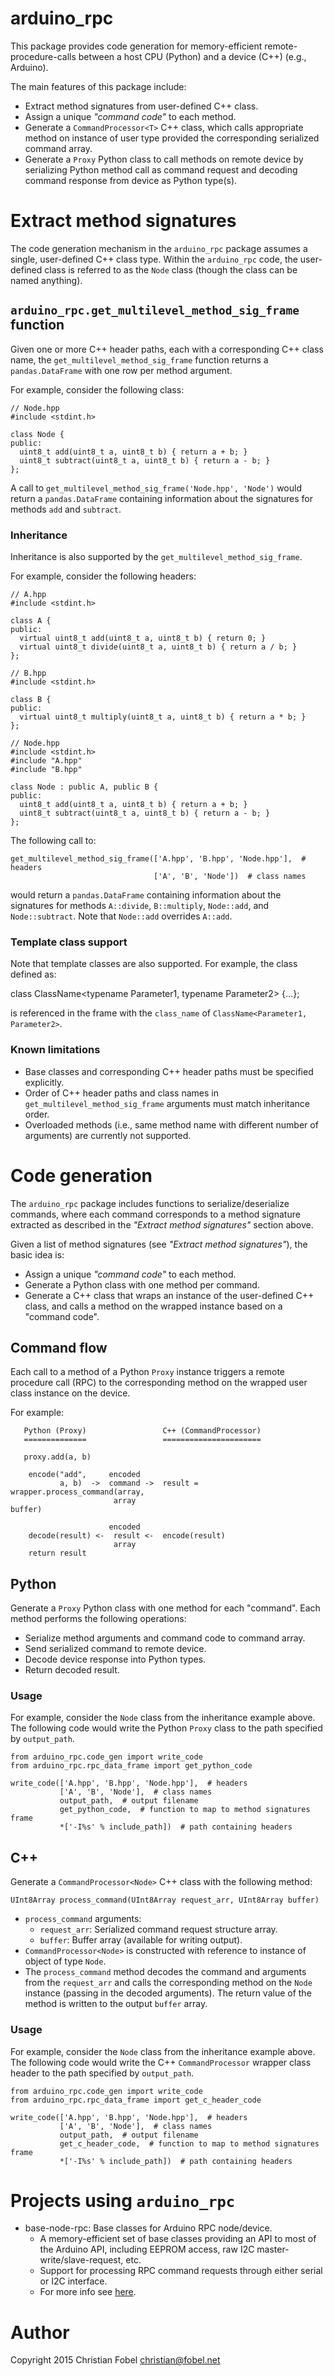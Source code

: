 # arduino_rpc #

This package provides code generation for memory-efficient
remote-procedure-calls between a host CPU (Python) and a device (C++) (e.g.,
Arduino).

The main features of this package include:

 - Extract method signatures from user-defined C++ class.
 - Assign a unique *"command code"* to each method.
 - Generate a `CommandProcessor<T>` C++ class, which calls appropriate method
   on instance of user type provided the corresponding serialized command
   array.
 - Generate a `Proxy` Python class to call methods on remote device by
   serializing Python method call as command request and decoding command
   response from device as Python type(s).

# Extract method signatures #

The code generation mechanism in the `arduino_rpc` package assumes a single,
user-defined C++ class type.  Within the `arduino_rpc` code, the user-defined
class is referred to as the `Node` class (though the class can be named
anything).

## `arduino_rpc.get_multilevel_method_sig_frame` function ##

Given one or more C++ header paths, each with a corresponding C++ class name,
the `get_multilevel_method_sig_frame` function returns a `pandas.DataFrame`
with one row per method argument.

For example, consider the following class:

    // Node.hpp
    #include <stdint.h>

    class Node {
    public:
      uint8_t add(uint8_t a, uint8_t b) { return a + b; }
      uint8_t subtract(uint8_t a, uint8_t b) { return a - b; }
    };

A call to `get_multilevel_method_sig_frame('Node.hpp', 'Node')` would return a
`pandas.DataFrame` containing information about the signatures for methods
`add` and `subtract`.

### Inheritance ###

Inheritance is also supported by the `get_multilevel_method_sig_frame`.

For example, consider the following headers:

    // A.hpp
    #include <stdint.h>

    class A {
    public:
      virtual uint8_t add(uint8_t a, uint8_t b) { return 0; }
      virtual uint8_t divide(uint8_t a, uint8_t b) { return a / b; }
    };

    // B.hpp
    #include <stdint.h>

    class B {
    public:
      virtual uint8_t multiply(uint8_t a, uint8_t b) { return a * b; }
    };

    // Node.hpp
    #include <stdint.h>
    #include "A.hpp"
    #include "B.hpp"

    class Node : public A, public B {
    public:
      uint8_t add(uint8_t a, uint8_t b) { return a + b; }
      uint8_t subtract(uint8_t a, uint8_t b) { return a - b; }
    };

The following call to:

    get_multilevel_method_sig_frame(['A.hpp', 'B.hpp', 'Node.hpp'],  # headers
                                    ['A', 'B', 'Node'])  # class names

would return a `pandas.DataFrame` containing information about the signatures
for methods `A::divide`, `B::multiply`, `Node::add`, and `Node::subtract`.
Note that `Node::add` overrides `A::add`.

### Template class support ###

Note that template classes are also supported.  For example, the class defined as:

   class ClassName<typename Parameter1, typename Parameter2> {...};

is referenced in the frame with the `class_name` of
`ClassName<Parameter1, Parameter2>`.

### Known limitations ###

 - Base classes and corresponding C++ header paths must be specified explicitly.
 - Order of C++ header paths and class names in
   `get_multilevel_method_sig_frame` arguments must match inheritance order.
 - Overloaded methods (i.e., same method name with different number of
   arguments) are currently not supported.


# Code generation #

The `arduino_rpc` package includes functions to serialize/deserialize commands,
where each command corresponds to a method signature extracted as described in
the *"Extract method signatures"* section above.

Given a list of method signatures (see *"Extract method signatures"*), the
basic idea is:

 - Assign a unique *"command code"* to each method.
 - Generate a Python class with one method per command.
 - Generate a C++ class that wraps an instance of the user-defined C++ class,
   and calls a method on the wrapped instance based on a "command code".

## Command flow ##

Each call to a method of a Python `Proxy` instance triggers a remote procedure
call (RPC) to the corresponding method on the wrapped user class instance on
the device.

For example:

       Python (Proxy)                 C++ (CommandProcessor)
       ==============                 ======================

       proxy.add(a, b)

        encode("add",     encoded
               a, b)  ->  command ->  result = wrapper.process_command(array,
                           array                                       buffer)

                          encoded
        decode(result) <-  result <-  encode(result)
                           array
        return result

## Python ##

Generate a `Proxy` Python class with one method for each "command".  Each
method performs the following operations:

 - Serialize method arguments and command code to command array.
 - Send serialized command to remote device.
 - Decode device response into Python types.
 - Return decoded result.

### Usage ###

For example, consider the `Node` class from the inheritance example above.  The
following code would write the Python `Proxy` class to the path specified by
`output_path`.

    from arduino_rpc.code_gen import write_code
    from arduino_rpc.rpc_data_frame import get_python_code

    write_code(['A.hpp', 'B.hpp', 'Node.hpp'],  # headers
               ['A', 'B', 'Node'],  # class names
               output_path,  # output filename
               get_python_code,  # function to map to method signatures frame
               *['-I%s' % include_path])  # path containing headers

## C++ ##

Generate a `CommandProcessor<Node>` C++ class with the following method:

    UInt8Array process_command(UInt8Array request_arr, UInt8Array buffer)

 - `process_command` arguments:
     * `request_arr`: Serialized command request structure array.
     * `buffer`: Buffer array (available for writing output).
 - `CommandProcessor<Node>` is constructed with reference to instance of object
   of type `Node`.
 - The `process_command` method decodes the command and arguments from the
   `request_arr` and calls the corresponding method on the `Node` instance
   (passing in the decoded arguments).  The return value of the method is
   written to the output `buffer` array.

### Usage ###

For example, consider the `Node` class from the inheritance example above.  The
following code would write the C++ `CommandProcessor` wrapper class header to
the path specified by `output_path`.

    from arduino_rpc.code_gen import write_code
    from arduino_rpc.rpc_data_frame import get_c_header_code

    write_code(['A.hpp', 'B.hpp', 'Node.hpp'],  # headers
               ['A', 'B', 'Node'],  # class names
               output_path,  # output filename
               get_c_header_code,  # function to map to method signatures frame
               *['-I%s' % include_path])  # path containing headers


# Projects using `arduino_rpc` #

 - base-node-rpc: Base classes for Arduino RPC node/device.
     * A memory-efficient set of base classes providing an API to most of the
       Arduino API, including EEPROM access, raw I2C
       master-write/slave-request, etc.
     * Support for processing RPC command requests through either serial or I2C
       interface.
     * For more info see [here][1].


# Author #

Copyright 2015 Christian Fobel <christian@fobel.net>


[1]: https://github.com/wheeler-microfluidics/base_node_rpc
